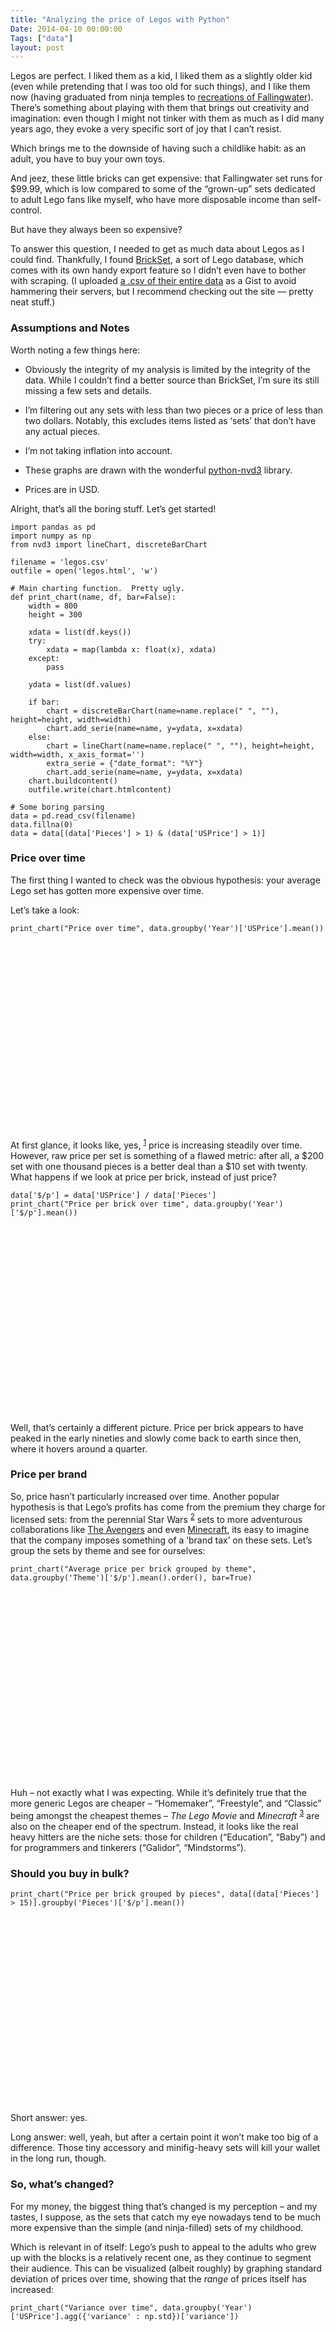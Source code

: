 ```yaml
---
title: "Analyzing the price of Legos with Python"
Date: 2014-04-10 00:00:00
Tags: ["data"]
layout: post
---
```


<p><link href="/static/bower_components/nvd3/src/nv.d3.css" media="all" rel="stylesheet" type="text/css"/>
<script src="/static/bower_components/d3/d3.min.js" type="text/javascript"></script>
<script src="/static/bower_components/nvd3/nv.d3.min.js" type="text/javascript"></script></p>


<style type="text/css">
#Averagepriceperbrickgroupedbytheme .nv-x text {
display: none;
}
</style>


<p>Legos are perfect.  I liked them as a kid, I liked them as a slightly older kid (even while pretending that I was too old for such things), and I like them now (having graduated from ninja temples to <a href="http://shop.lego.com/en-US/Fallingwater-21005">recreations of Fallingwater</a>).  There’s something about playing with them that brings out creativity and imagination: even though I might not tinker with them as much as I did many years ago, they evoke a very specific sort of joy that I can’t resist.</p>


<p>Which brings me to the downside of having such a childlike habit: as an adult, you have to buy your own toys.</p>


<p>And jeez, these little bricks can get expensive: that Fallingwater set runs for $99.99, which is low compared to some of the “grown-up” sets dedicated to adult Lego fans like myself, who have more disposable income than self-control.</p>


<p>But have they always been so expensive?</p>


<p>To answer this question, I needed to get as much data about Legos as I could find.  Thankfully, I found <a href="http://www.brickset.com">BrickSet</a>, a sort of Lego database, which comes with its own handy export feature so I didn’t even have to bother with scraping.  (I uploaded <a href="https://gist.github.com/jmduke/8130034">a .csv of their entire data</a> as a Gist to avoid hammering their servers, but I recommend checking out the site — pretty neat stuff.)</p>


<h3 id="assumptions-and-notes">Assumptions and Notes</h3>


<p>Worth noting a few things here:</p>


<ul>
<li><p>Obviously the integrity of my analysis is limited by the integrity of the data.  While I couldn’t find a better source than BrickSet, I’m sure its still missing a few sets and details.</p></li>
<li><p>I’m filtering out any sets with less than two pieces or a price of less than two dollars.  Notably, this excludes items listed as ‘sets’ that don’t have any actual pieces.</p></li>
<li><p>I’m not taking inflation into account.</p></li>
<li><p>These graphs are drawn with the wonderful <a href="https://github.com/areski/python-nvd3/">python-nvd3</a> library.</p></li>
<li><p>Prices are in USD.</p></li>
</ul>


<p>Alright, that’s all the boring stuff.  Let’s get started!</p>


<pre><code>import pandas as pd
import numpy as np
from nvd3 import lineChart, discreteBarChart

filename = 'legos.csv'
outfile = open('legos.html', 'w')

# Main charting function.  Pretty ugly.
def print_chart(name, df, bar=False):
    width = 800
    height = 300

    xdata = list(df.keys())
    try:
        xdata = map(lambda x: float(x), xdata)
    except:
        pass

    ydata = list(df.values)

    if bar:
        chart = discreteBarChart(name=name.replace(" ", ""), height=height, width=width)
        chart.add_serie(name=name, y=ydata, x=xdata)
    else:
        chart = lineChart(name=name.replace(" ", ""), height=height, width=width, x_axis_format='')
        extra_serie = {"date_format": "%Y"}
        chart.add_serie(name=name, y=ydata, x=xdata)
    chart.buildcontent()
    outfile.write(chart.htmlcontent)

# Some boring parsing
data = pd.read_csv(filename)
data.fillna(0)
data = data[(data['Pieces'] &gt; 1) &amp; (data['USPrice'] &gt; 1)]
</code></pre>


<h3 id="price-over-time">Price over time</h3>


<p>The first thing I wanted to check was the obvious hypothesis: your average Lego set has gotten more expensive over time.</p>


<p>Let’s take a look:</p>


<pre><code>print_chart("Price over time", data.groupby('Year')['USPrice'].mean())
</code></pre>


<div id="Priceovertime"><svg style="width:800px;height:300px;"></svg></div>


<script type="text/javascript">
    nv.addGraph(function() {
        var chart = nv.models.lineChart();
        chart.xAxis
        chart.yAxis
            .tickFormat(function(d) { return "$" + d.toFixed(2); });
        chart.showLegend(true);
        d3.select('#Priceovertime svg')
            .datum(data_Priceovertime)
            .transition().duration(500)
            .attr('width', 800)
.attr('height', 300)
            .call(chart);

    return chart;
});data_Priceovertime=[{"values": [{"y": 9.3136363636363644, "x": 1965.0}, {"y": 6.8018181818181809, "x": 1966.0}, {"y": 4.6950000000000003, "x": 1967.0}, {"y": 14.47099, "x": 1968.0}, {"y": 9.5959800000000008, "x": 1969.0}, {"y": 7.9899999999999993, "x": 1970.0}, {"y": 7.4952764705882355, "x": 1971.0}, {"y": 8.9659999999999993, "x": 1972.0}, {"y": 14.0, "x": 1973.0}, {"y": 9.3333333333333339, "x": 1974.0}, {"y": 31.975000000000001, "x": 1975.0}, {"y": 18.649999999999999, "x": 1976.0}, {"y": 20.550000000000001, "x": 1977.0}, {"y": 12.541666666666666, "x": 1978.0}, {"y": 14.074999999999999, "x": 1979.0}, {"y": 18.916666666666668, "x": 1980.0}, {"y": 22.074999999999999, "x": 1981.0}, {"y": 6.25, "x": 1982.0}, {"y": 14.6, "x": 1983.0}, {"y": 20.528124999999999, "x": 1984.0}, {"y": 22.633333333333333, "x": 1985.0}, {"y": 21.972368421052629, "x": 1986.0}, {"y": 10.946875, "x": 1987.0}, {"y": 22.281818181818181, "x": 1988.0}, {"y": 18.924468085106383, "x": 1989.0}, {"y": 28.7109375, "x": 1990.0}, {"y": 24.989615384615384, "x": 1991.0}, {"y": 25.042307692307695, "x": 1992.0}, {"y": 21.481463414634145, "x": 1993.0}, {"y": 28.301369863013697, "x": 1994.0}, {"y": 25.962941176470586, "x": 1995.0}, {"y": 24.925403225806452, "x": 1996.0}, {"y": 24.861931034482755, "x": 1997.0}, {"y": 24.188749999999999, "x": 1998.0}, {"y": 21.602673796791443, "x": 1999.0}, {"y": 21.264216867469877, "x": 2000.0}, {"y": 20.754669421487598, "x": 2001.0}, {"y": 24.262145593869725, "x": 2002.0}, {"y": 25.590370370370366, "x": 2003.0}, {"y": 23.354418604651162, "x": 2004.0}, {"y": 29.161635514018677, "x": 2005.0}, {"y": 32.577065217391251, "x": 2006.0}, {"y": 38.240505617977405, "x": 2007.0}, {"y": 37.658509615384475, "x": 2008.0}, {"y": 38.39978448275847, "x": 2009.0}, {"y": 30.77686792452814, "x": 2010.0}, {"y": 28.629487179487022, "x": 2011.0}, {"y": 29.824725274725107, "x": 2012.0}, {"y": 34.906543209876354, "x": 2013.0}, {"y": 32.794347826086963, "x": 2014.0}], "key": "Price over time", "yAxis": "1"}];
</script>


<p>At first glance, it looks like, yes,  <sup class="footnote-ref" id="fnref:1"><a href="#fn:1" rel="footnote">1</a></sup> price is increasing steadily over time.  However, raw price per set is something of a flawed metric: after all, a $200 set with one thousand pieces is a better deal than a $10 set with twenty.  What happens if we look at price per brick, instead of just price?</p>


<pre><code>data['$/p'] = data['USPrice'] / data['Pieces']
print_chart("Price per brick over time", data.groupby('Year')['$/p'].mean())
</code></pre>


<div id="Priceperbrickovertime"><svg style="width:800px;height:300px;"></svg></div>


<script type="text/javascript">
nv.addGraph(function() {
var chart = nv.models.lineChart();
chart.xAxis
chart.yAxis
            .tickFormat(function(d) { return "$" + d.toFixed(2); });
chart.showLegend(true);
d3.select('#Priceperbrickovertime svg')
.datum(data_Priceperbrickovertime)
.transition().duration(500)
.attr('width', 800)
.attr('height', 300)
.call(chart);

return chart;
});data_Priceperbrickovertime=[{"values": [{"y": 0.18274693834182057, "x": 1965.0}, {"y": 0.084630213420620298, "x": 1966.0}, {"y": 0.079735593148284073, "x": 1967.0}, {"y": 0.10723197998991729, "x": 1968.0}, {"y": 0.021777474472048423, "x": 1969.0}, {"y": 0.060445442077669574, "x": 1970.0}, {"y": 0.25560457628655203, "x": 1971.0}, {"y": 0.029689179930221226, "x": 1972.0}, {"y": 0.027698686513400666, "x": 1973.0}, {"y": 0.055157576751985439, "x": 1974.0}, {"y": 0.57867965367965368, "x": 1975.0}, {"y": 0.10427001408432438, "x": 1976.0}, {"y": 0.18032655246252677, "x": 1977.0}, {"y": 0.4598247861125595, "x": 1978.0}, {"y": 0.66817080529202211, "x": 1979.0}, {"y": 0.27087997964923344, "x": 1980.0}, {"y": 0.13553265706966611, "x": 1981.0}, {"y": 0.34748296286604868, "x": 1982.0}, {"y": 0.61372384937238489, "x": 1983.0}, {"y": 0.25000591935442612, "x": 1984.0}, {"y": 0.38147353570922171, "x": 1985.0}, {"y": 0.55510219144869211, "x": 1986.0}, {"y": 0.58713545151586699, "x": 1987.0}, {"y": 0.82051997031741086, "x": 1988.0}, {"y": 0.52719604963881028, "x": 1989.0}, {"y": 0.42102905815871833, "x": 1990.0}, {"y": 0.95107597851953041, "x": 1991.0}, {"y": 0.35321685076178816, "x": 1992.0}, {"y": 0.34236588823680242, "x": 1993.0}, {"y": 0.65127711466012228, "x": 1994.0}, {"y": 0.27984403206998532, "x": 1995.0}, {"y": 0.44594409429082377, "x": 1996.0}, {"y": 0.52584308477325714, "x": 1997.0}, {"y": 0.59799590686033421, "x": 1998.0}, {"y": 0.57034132928050485, "x": 1999.0}, {"y": 0.38105387217246739, "x": 2000.0}, {"y": 0.42312608176434324, "x": 2001.0}, {"y": 0.64868517264333347, "x": 2002.0}, {"y": 0.33269462491145069, "x": 2003.0}, {"y": 0.3077723723503259, "x": 2004.0}, {"y": 0.37577424439440377, "x": 2005.0}, {"y": 0.28306879441904748, "x": 2006.0}, {"y": 0.57508302659872801, "x": 2007.0}, {"y": 0.24932518605177079, "x": 2008.0}, {"y": 0.57379019714295232, "x": 2009.0}, {"y": 0.28437284695232889, "x": 2010.0}, {"y": 0.28125753210198012, "x": 2011.0}, {"y": 0.26138189051279276, "x": 2012.0}, {"y": 0.21732792987145605, "x": 2013.0}, {"y": 0.1214554911292265, "x": 2014.0}], "key": "Price per brick over time", "yAxis": "1"}];
</script>


<p>Well, that’s certainly a different picture.  Price per brick appears to have peaked in the early nineties and slowly come back to earth since then, where it hovers around a quarter.</p>


<h3 id="price-per-brand">Price per brand</h3>


<p>So, price hasn’t particularly increased over time.  Another popular hypothesis is that Lego’s profits has come from the premium they charge for licensed sets: from the perennial Star Wars <sup class="footnote-ref" id="fnref:2"><a href="#fn:2" rel="footnote">2</a></sup> sets to more adventurous collaborations like <a href="http://marvelsuperheroes.lego.com/en-us/default.aspx">The Avengers</a> and even <a href="http://shop.lego.com/en-US/Minecraft-21102">Minecraft</a>, its easy to imagine that the company imposes something of a ‘brand tax’ on these sets.  Let’s group the sets by theme and see for ourselves:</p>


<pre><code>print_chart("Average price per brick grouped by theme", data.groupby('Theme')['$/p'].mean().order(), bar=True)
</code></pre>


<div id="Averagepriceperbrickgroupedbytheme"><svg style="width:800px;height:300px;"></svg></div>


<script type="text/javascript">
nv.addGraph(function() {
var chart = nv.models.discreteBarChart();
chart.tooltipContent(function(key, y, e, graph) {
var x = String(graph.point.x);
var y = String(graph.point.y);
var y = String(graph.point.y.toFixed(2));
tooltip_str = '<center><b>'+key+'</b></center>' + x + ': $' + y;
return tooltip_str;
});
d3.select('#Averagepriceperbrickgroupedbytheme svg')
.datum(data_Averagepriceperbrickgroupedbytheme)
.transition().duration(500)
.attr('width', 800)
.attr('height', 300)
.call(chart);

return chart;
});data_Averagepriceperbrickgroupedbytheme=[{"values": [{"y": 0.035019455252918288, "x": "Homemaker"}, {"y": 0.042187291116313877, "x": "Universal Building Set"}, {"y": 0.043582668265749469, "x": "Make and Create"}, {"y": 0.05737993373466943, "x": "Classic"}, {"y": 0.061664953751284689, "x": "Hobby Set"}, {"y": 0.064353569103941341, "x": "Freestyle"}, {"y": 0.070519373089199366, "x": "Samsonite"}, {"y": 0.072126038781163443, "x": "Avatar The Last Airbender"}, {"y": 0.074845690309946283, "x": "Minecraft"}, {"y": 0.075465866360021547, "x": "Creator"}, {"y": 0.075467526532766865, "x": "Bricks and More"}, {"y": 0.076730620172115141, "x": "Advanced Models"}, {"y": 0.077704933954933955, "x": "Assorted"}, {"y": 0.078086811284956786, "x": "Factory"}, {"y": 0.082072290136904952, "x": "Vikings"}, {"y": 0.082127617484819213, "x": "Exo-Force"}, {"y": 0.084747143952839346, "x": "Aqua Raiders"}, {"y": 0.088142908020865426, "x": "Discovery"}, {"y": 0.091681098242937367, "x": "The LEGO Movie"}, {"y": 0.095861617406339875, "x": "Model Team"}, {"y": 0.097225493682000896, "x": "Batman"}, {"y": 0.098542315310414116, "x": "Cuusoo"}, {"y": 0.10337163921054408, "x": "Agents"}, {"y": 0.10442616544877044, "x": "Monster Fighters"}, {"y": 0.10461256041050071, "x": "SpongeBob SquarePants"}, {"y": 0.10970163057584326, "x": "Dino Attack"}, {"y": 0.11495727390041378, "x": "Teenage Mutant Ninja Turtles"}, {"y": 0.11509346650363012, "x": "Spider-Man"}, {"y": 0.11858974358974358, "x": "Building Set with People"}, {"y": 0.11895572287095706, "x": "Prince of Persia"}, {"y": 0.1206755728677698, "x": "Promotional"}, {"y": 0.12111862295725212, "x": "Lord of the Rings"}, {"y": 0.12125525250041004, "x": "World Racers"}, {"y": 0.12154244669917655, "x": "Harry Potter"}, {"y": 0.1217795537487909, "x": "Atlantis"}, {"y": 0.12187281927176201, "x": "Disney Princess"}, {"y": 0.12396235282749779, "x": "Cars"}, {"y": 0.12613376234378601, "x": "Lone Ranger"}, {"y": 0.12786143225168642, "x": "Adventurers"}, {"y": 0.12835145331201475, "x": "Master Builder Academy"}, {"y": 0.13094836812999813, "x": "Znap"}, {"y": 0.1312919358175049, "x": "Time Cruisers"}, {"y": 0.13192942090982224, "x": "The Hobbit"}, {"y": 0.13217870361797074, "x": "World City"}, {"y": 0.13383696777883136, "x": "Alpha Team"}, {"y": 0.13418596951754203, "x": "Power Miners"}, {"y": 0.13679522393844873, "x": "Indiana Jones"}, {"y": 0.13986444851888369, "x": "Space"}, {"y": 0.14337686450443943, "x": "Toy Story"}, {"y": 0.1443859707516052, "x": "Friends"}, {"y": 0.14666180737466603, "x": "Dino"}, {"y": 0.14678258138953948, "x": "Castle"}, {"y": 0.15122154225504605, "x": "Western"}, {"y": 0.15274819105943224, "x": "Studios"}, {"y": 0.15340184604954493, "x": "Technic"}, {"y": 0.15514918465984967, "x": "Aquazone"}, {"y": 0.15717687573325267, "x": "Pirates"}, {"y": 0.15730963886247865, "x": "Rock Raiders"}, {"y": 0.15750036979322424, "x": "Legends Of Chima"}, {"y": 0.15867578425782286, "x": "Architecture"}, {"y": 0.16094321268533188, "x": "Games"}, {"y": 0.16527189958327113, "x": "Super Heroes"}, {"y": 0.16605891700593736, "x": "Racers"}, {"y": 0.17285046728971964, "x": "Serious Play"}, {"y": 0.17488836616485573, "x": "Boats"}, {"y": 0.18497796220324711, "x": "Pharaoh's Quest"}, {"y": 0.1870661010984572, "x": "Bulk Bricks"}, {"y": 0.19338828824182522, "x": "Island Xtreme Stunts"}, {"y": 0.2032335164414153, "x": "Seasonal"}, {"y": 0.20370740976765161, "x": "Bionicle"}, {"y": 0.21207491225464367, "x": "Pirates of the Caribbean"}, {"y": 0.24271592644673926, "x": "HERO Factory"}, {"y": 0.2446333428805037, "x": "Town"}, {"y": 0.24507615952175266, "x": "Ninjago"}, {"y": 0.24653324034070168, "x": "City"}, {"y": 0.24703174447936016, "x": "LEGOLAND"}, {"y": 0.2572549305049901, "x": "Spybotics"}, {"y": 0.26395487878824703, "x": "Sports"}, {"y": 0.27550048000286059, "x": "Dinosaurs"}, {"y": 0.27722177392191744, "x": "Mickey Mouse"}, {"y": 0.30449059252316557, "x": "4 Juniors"}, {"y": 0.31094357746083667, "x": "Clikits"}, {"y": 0.33641149097604151, "x": "Belville"}, {"y": 0.35682039454884473, "x": "Miscellaneous"}, {"y": 0.35872361992537088, "x": "Jack Stone"}, {"y": 0.36982679524745399, "x": "Star Wars"}, {"y": 0.36995683122020995, "x": "Fabuland"}, {"y": 0.40467809544468786, "x": "Collectable Minifigures"}, {"y": 0.53671022203287, "x": "Service Packs"}, {"y": 0.63872222222222219, "x": "Quatro"}, {"y": 0.64021768780447441, "x": "Trains"}, {"y": 0.64898161444244451, "x": "Scala"}, {"y": 0.65346153846153843, "x": "Legends of Chima"}, {"y": 0.79883315165020463, "x": "Basic"}, {"y": 0.80560434704184702, "x": "Ben 10"}, {"y": 0.98429958656046612, "x": "Duplo"}, {"y": 1.1694731235888076, "x": "Action Wheelers"}, {"y": 1.5881836317190017, "x": "Mindstorms"}, {"y": 1.6635172800305846, "x": "Explore"}, {"y": 1.670736085965971, "x": "Galidor"}, {"y": 1.6810122272276062, "x": "Primo"}, {"y": 1.9315602473164375, "x": "Dacta"}, {"y": 2.0137456497750614, "x": "Baby"}, {"y": 2.1891904761904759, "x": "Power Functions"}, {"y": 2.3624503445170131, "x": "Education"}], "key": "Average price per brick grouped by theme", "yAxis": "1"}];
</script>


<p>Huh – not exactly what I was expecting.  While it’s definitely true that the more generic Legos are cheaper – “Homemaker”, “Freestyle”, and “Classic” being amongst the cheapest themes – <em>The Lego Movie</em> and <em>Minecraft</em> <sup class="footnote-ref" id="fnref:3"><a href="#fn:3" rel="footnote">3</a></sup> are also on the cheaper end of the spectrum.  Instead, it looks like the real heavy hitters are the niche sets: those for children (“Education”, “Baby”) and for programmers and tinkerers (“Galidor”, “Mindstorms”).</p>


<h3 id="should-you-buy-in-bulk">Should you buy in bulk?</h3>


<pre><code>print_chart("Price per brick grouped by pieces", data[(data['Pieces'] &gt; 15)].groupby('Pieces')['$/p'].mean())
</code></pre>


<div id="Priceperbrickgroupedbypieces"><svg style="width:800px;height:300px;"></svg></div>


<script type="text/javascript">
nv.addGraph(function() {
var chart = nv.models.lineChart();
chart.xAxis
chart.yAxis
            .tickFormat(function(d) { return "$" + d.toFixed(2); });
chart.showLegend(true);
d3.select('#Priceperbrickgroupedbypieces svg')
.datum(data_Priceperbrickgroupedbypieces)
.transition().duration(500)
.attr('width', 800)
.attr('height', 300)
.call(chart);

return chart;
});data_Priceperbrickgroupedbypieces=[{"values": [{"y": 0.67888671875000017, "x": 16.0}, {"y": 0.58012605042016818, "x": 17.0}, {"y": 0.53568518518518515, "x": 18.0}, {"y": 0.50462603878116352, "x": 19.0}, {"y": 0.4976847826086957, "x": 20.0}, {"y": 0.35635658914728674, "x": 21.0}, {"y": 0.41998622589531687, "x": 22.0}, {"y": 0.28635265700483092, "x": 23.0}, {"y": 0.45891025641025635, "x": 24.0}, {"y": 0.27530793650793645, "x": 25.0}, {"y": 0.40050549450549444, "x": 26.0}, {"y": 0.37536475869809222, "x": 27.0}, {"y": 0.27260317460317468, "x": 28.0}, {"y": 0.41274584929757346, "x": 29.0}, {"y": 0.3476991869918698, "x": 30.0}, {"y": 0.3322782258064515, "x": 31.0}, {"y": 0.38641335227272738, "x": 32.0}, {"y": 0.29907968574635241, "x": 33.0}, {"y": 0.34938419117647046, "x": 34.0}, {"y": 0.26064935064935063, "x": 35.0}, {"y": 0.22936781609195406, "x": 36.0}, {"y": 0.2474291364535266, "x": 37.0}, {"y": 0.3042797783933518, "x": 38.0}, {"y": 0.30425641025641031, "x": 39.0}, {"y": 0.32028703703703698, "x": 40.0}, {"y": 0.26653794037940387, "x": 41.0}, {"y": 0.2543981481481481, "x": 42.0}, {"y": 0.23504228329809729, "x": 43.0}, {"y": 0.26786483253588522, "x": 44.0}, {"y": 0.27803472222222225, "x": 45.0}, {"y": 0.22586297760210805, "x": 46.0}, {"y": 0.26856973995271866, "x": 47.0}, {"y": 0.21316406250000006, "x": 48.0}, {"y": 0.20520894071914483, "x": 49.0}, {"y": 0.18431428571428574, "x": 50.0}, {"y": 0.24274509803921568, "x": 51.0}, {"y": 0.25772527472527479, "x": 52.0}, {"y": 0.31627081021087688, "x": 53.0}, {"y": 0.24547504025764888, "x": 54.0}, {"y": 0.21978787878787878, "x": 55.0}, {"y": 0.21562030075187977, "x": 56.0}, {"y": 0.30644249512670568, "x": 57.0}, {"y": 0.28279967159277503, "x": 58.0}, {"y": 0.2898728813559322, "x": 59.0}, {"y": 0.31144444444444441, "x": 60.0}, {"y": 0.24535519125683067, "x": 61.0}, {"y": 0.1807485525227461, "x": 62.0}, {"y": 0.17330357142857147, "x": 63.0}, {"y": 0.32023065476190482, "x": 64.0}, {"y": 0.33087692307692307, "x": 65.0}, {"y": 0.12137254901960788, "x": 66.0}, {"y": 0.2441905855338691, "x": 67.0}, {"y": 0.21627941176470591, "x": 68.0}, {"y": 0.16427536231884057, "x": 69.0}, {"y": 0.17356521739130437, "x": 70.0}, {"y": 0.23509054325955733, "x": 71.0}, {"y": 0.17840277777777777, "x": 72.0}, {"y": 0.23748443337484429, "x": 73.0}, {"y": 0.50303439803439809, "x": 74.0}, {"y": 0.31062666666666661, "x": 75.0}, {"y": 0.26772807017543859, "x": 76.0}, {"y": 0.14889992360580595, "x": 77.0}, {"y": 0.19504807692307694, "x": 78.0}, {"y": 0.14939629990262901, "x": 79.0}, {"y": 0.1577720588235294, "x": 80.0}, {"y": 0.15451092117758783, "x": 81.0}, {"y": 0.18170731707317075, "x": 82.0}, {"y": 0.32579408543263971, "x": 83.0}, {"y": 0.46181818181818185, "x": 84.0}, {"y": 0.14736764705882352, "x": 85.0}, {"y": 0.21917635658914728, "x": 86.0}, {"y": 0.2390086206896552, "x": 87.0}, {"y": 0.28518181818181809, "x": 88.0}, {"y": 0.17595505617977525, "x": 89.0}, {"y": 0.20221212121212118, "x": 90.0}, {"y": 0.23777080062794351, "x": 91.0}, {"y": 0.20895833333333327, "x": 92.0}, {"y": 0.15854838709677418, "x": 93.0}, {"y": 0.20421276595744683, "x": 94.0}, {"y": 0.25255789473684204, "x": 95.0}, {"y": 0.1625810185185185, "x": 96.0}, {"y": 0.14073453608247422, "x": 97.0}, {"y": 0.10757884972170687, "x": 98.0}, {"y": 0.2096262626262626, "x": 99.0}, {"y": 0.11560625000000001, "x": 100.0}, {"y": 0.18989198919891989, "x": 101.0}, {"y": 0.17088235294117646, "x": 102.0}, {"y": 0.27787621359223302, "x": 103.0}, {"y": 0.27508741258741259, "x": 104.0}, {"y": 0.24171428571428571, "x": 105.0}, {"y": 0.11907681940700811, "x": 106.0}, {"y": 0.19062616822429906, "x": 107.0}, {"y": 0.11253472222222222, "x": 108.0}, {"y": 0.22332568807339451, "x": 109.0}, {"y": 0.23610000000000003, "x": 110.0}, {"y": 0.20204633204633202, "x": 111.0}, {"y": 0.19864955357142858, "x": 112.0}, {"y": 0.1122566371681416, "x": 113.0}, {"y": 0.15486842105263157, "x": 114.0}, {"y": 0.22980124223602486, "x": 115.0}, {"y": 0.37755172413793103, "x": 116.0}, {"y": 0.23357549857549856, "x": 117.0}, {"y": 0.10965160075329566, "x": 118.0}, {"y": 0.18693277310924372, "x": 119.0}, {"y": 0.17953333333333332, "x": 120.0}, {"y": 0.099155188246097328, "x": 121.0}, {"y": 0.093210382513661205, "x": 122.0}, {"y": 0.062303523035230346, "x": 123.0}, {"y": 0.23580645161290326, "x": 124.0}, {"y": 0.25272, "x": 125.0}, {"y": 0.20077777777777778, "x": 126.0}, {"y": 0.17513385826771652, "x": 127.0}, {"y": 0.12498697916666666, "x": 128.0}, {"y": 0.13101636520241172, "x": 129.0}, {"y": 0.1258181818181818, "x": 130.0}, {"y": 0.13144189991518235, "x": 131.0}, {"y": 0.44240909090909086, "x": 132.0}, {"y": 0.12195488721804509, "x": 133.0}, {"y": 0.24126865671641787, "x": 134.0}, {"y": 0.12730555555555556, "x": 135.0}, {"y": 0.15714705882352936, "x": 136.0}, {"y": 0.13344108446298225, "x": 137.0}, {"y": 0.41663043478260869, "x": 138.0}, {"y": 0.14224620303756993, "x": 139.0}, {"y": 0.13836607142857144, "x": 140.0}, {"y": 0.10716312056737588, "x": 141.0}, {"y": 0.12671361502347417, "x": 142.0}, {"y": 0.11958041958041958, "x": 143.0}, {"y": 0.14216540404040404, "x": 144.0}, {"y": 0.12179310344827586, "x": 145.0}, {"y": 0.225986301369863, "x": 146.0}, {"y": 0.27792031098153547, "x": 147.0}, {"y": 0.13993243243243245, "x": 148.0}, {"y": 0.2010546500479386, "x": 149.0}, {"y": 0.16929333333333332, "x": 150.0}, {"y": 0.09201324503311259, "x": 151.0}, {"y": 0.10701754385964912, "x": 152.0}, {"y": 0.18886274509803921, "x": 153.0}, {"y": 0.12662337662337661, "x": 154.0}, {"y": 0.19997419354838711, "x": 155.0}, {"y": 0.16574175824175824, "x": 156.0}, {"y": 0.10917197452229299, "x": 157.0}, {"y": 0.25946835443037974, "x": 158.0}, {"y": 0.098723270440251559, "x": 159.0}, {"y": 0.09787499999999999, "x": 160.0}, {"y": 0.13706299911268854, "x": 161.0}, {"y": 0.1028395061728395, "x": 162.0}, {"y": 0.11154907975460122, "x": 163.0}, {"y": 0.16004573170731709, "x": 164.0}, {"y": 0.10783636363636365, "x": 165.0}, {"y": 0.10539156626506023, "x": 166.0}, {"y": 0.20555888223552896, "x": 167.0}, {"y": 0.20814814814814817, "x": 168.0}, {"y": 0.13842603550295857, "x": 169.0}, {"y": 0.1356470588235294, "x": 170.0}, {"y": 0.11913742690058479, "x": 171.0}, {"y": 0.14569767441860465, "x": 172.0}, {"y": 0.19263969171483622, "x": 173.0}, {"y": 0.1204310344827586, "x": 174.0}, {"y": 0.11640714285714285, "x": 175.0}, {"y": 0.13168323863636364, "x": 176.0}, {"y": 0.11439265536723164, "x": 177.0}, {"y": 0.14207865168539324, "x": 178.0}, {"y": 0.23324022346368717, "x": 179.0}, {"y": 0.072222222222222215, "x": 180.0}, {"y": 0.10841160220994475, "x": 181.0}, {"y": 0.16298534798534797, "x": 182.0}, {"y": 0.12263509411050394, "x": 183.0}, {"y": 0.11317117117117118, "x": 185.0}, {"y": 0.10752688172043011, "x": 186.0}, {"y": 0.15194295900178253, "x": 187.0}, {"y": 0.09799392097264438, "x": 188.0}, {"y": 0.11900793650793648, "x": 189.0}, {"y": 0.1131578947368421, "x": 190.0}, {"y": 0.12627399650959859, "x": 191.0}, {"y": 0.13670572916666668, "x": 192.0}, {"y": 0.1269300518134715, "x": 193.0}, {"y": 0.10786450662739322, "x": 194.0}, {"y": 0.12305128205128206, "x": 195.0}, {"y": 0.12930141287284144, "x": 196.0}, {"y": 0.081662436548223361, "x": 197.0}, {"y": 0.12202020202020201, "x": 198.0}, {"y": 0.11052261306532662, "x": 199.0}, {"y": 0.11276111111111112, "x": 200.0}, {"y": 0.10257462686567163, "x": 201.0}, {"y": 0.12870049504950493, "x": 202.0}, {"y": 0.12876847290640395, "x": 203.0}, {"y": 0.09799019607843136, "x": 204.0}, {"y": 0.091813008130081294, "x": 205.0}, {"y": 0.10725242718446601, "x": 206.0}, {"y": 0.11736231884057968, "x": 207.0}, {"y": 0.13618589743589743, "x": 208.0}, {"y": 0.099077238550922778, "x": 209.0}, {"y": 0.15855238095238094, "x": 210.0}, {"y": 0.11561611374407581, "x": 211.0}, {"y": 0.094316037735849054, "x": 212.0}, {"y": 0.17523474178403756, "x": 213.0}, {"y": 0.12865821094793056, "x": 214.0}, {"y": 0.12626976744186047, "x": 215.0}, {"y": 0.10376028806584361, "x": 216.0}, {"y": 0.20273732718894011, "x": 217.0}, {"y": 0.10031536697247706, "x": 218.0}, {"y": 0.25188736681887364, "x": 219.0}, {"y": 0.090909090909090912, "x": 220.0}, {"y": 0.091447963800904961, "x": 221.0}, {"y": 0.12359359359359358, "x": 222.0}, {"y": 0.1001270553064275, "x": 223.0}, {"y": 0.082566964285714278, "x": 224.0}, {"y": 0.12886349206349207, "x": 225.0}, {"y": 0.12535398230088493, "x": 226.0}, {"y": 0.14094273127753304, "x": 227.0}, {"y": 0.10230994152046784, "x": 228.0}, {"y": 0.10589519650655022, "x": 229.0}, {"y": 0.14041739130434783, "x": 230.0}, {"y": 0.09769325912183055, "x": 231.0}, {"y": 0.11130747126436781, "x": 232.0}, {"y": 0.11458369098712447, "x": 233.0}, {"y": 0.12105413105413106, "x": 234.0}, {"y": 0.14890780141843971, "x": 235.0}, {"y": 0.1285508474576271, "x": 236.0}, {"y": 0.15056434599156121, "x": 237.0}, {"y": 0.13655462184873951, "x": 238.0}, {"y": 0.093308333333333326, "x": 240.0}, {"y": 0.10349377593360995, "x": 241.0}, {"y": 0.1137152516904583, "x": 242.0}, {"y": 0.12178600823045267, "x": 243.0}, {"y": 0.10857377049180328, "x": 244.0}, {"y": 0.11222448979591837, "x": 245.0}, {"y": 0.10666666666666666, "x": 246.0}, {"y": 0.080931174089068816, "x": 247.0}, {"y": 0.1032190188172043, "x": 248.0}, {"y": 0.084310575635876836, "x": 249.0}, {"y": 0.12961500000000001, "x": 250.0}, {"y": 0.09933266932270915, "x": 251.0}, {"y": 0.08925595238095238, "x": 252.0}, {"y": 0.11144664031620555, "x": 253.0}, {"y": 0.11809055118110237, "x": 254.0}, {"y": 0.1421470588235294, "x": 255.0}, {"y": 0.14515625000000001, "x": 256.0}, {"y": 0.12682879377431905, "x": 257.0}, {"y": 0.15813178294573643, "x": 258.0}, {"y": 0.13510424710424712, "x": 259.0}, {"y": 0.15319871794871795, "x": 260.0}, {"y": 0.11494252873563218, "x": 261.0}, {"y": 0.15205323193916351, "x": 263.0}, {"y": 0.10227272727272727, "x": 264.0}, {"y": 0.15847547169811321, "x": 265.0}, {"y": 0.13156015037593985, "x": 266.0}, {"y": 0.1096629213483146, "x": 267.0}, {"y": 0.08080845771144278, "x": 268.0}, {"y": 0.14187112763320942, "x": 269.0}, {"y": 0.10892592592592591, "x": 270.0}, {"y": 0.11988929889298894, "x": 271.0}, {"y": 0.10598039215686274, "x": 272.0}, {"y": 0.14010989010989011, "x": 273.0}, {"y": 0.1094647201946472, "x": 274.0}, {"y": 0.10727272727272727, "x": 275.0}, {"y": 0.090543478260869559, "x": 276.0}, {"y": 0.15642599277978339, "x": 277.0}, {"y": 0.14386690647482014, "x": 278.0}, {"y": 0.12093189964157705, "x": 279.0}, {"y": 0.11605357142857142, "x": 280.0}, {"y": 0.13434163701067617, "x": 281.0}, {"y": 0.11641843971631205, "x": 282.0}, {"y": 0.092738515901060067, "x": 283.0}, {"y": 0.2464788732394366, "x": 284.0}, {"y": 0.024385964912280702, "x": 285.0}, {"y": 0.10104895104895106, "x": 286.0}, {"y": 0.1097560975609756, "x": 287.0}, {"y": 0.091137152777777786, "x": 288.0}, {"y": 0.09515570934256054, "x": 289.0}, {"y": 0.068862068965517248, "x": 290.0}, {"y": 0.10566151202749141, "x": 291.0}, {"y": 0.12083170254403131, "x": 292.0}, {"y": 0.11261092150170648, "x": 293.0}, {"y": 0.17005102040816328, "x": 294.0}, {"y": 0.13556779661016949, "x": 295.0}, {"y": 0.12623737373737373, "x": 297.0}, {"y": 0.15098154362416108, "x": 298.0}, {"y": 0.1003210702341137, "x": 299.0}, {"y": 0.08231999999999999, "x": 300.0}, {"y": 0.091056478405315625, "x": 301.0}, {"y": 0.099337748344370855, "x": 302.0}, {"y": 0.099009900990099015, "x": 303.0}, {"y": 0.091101973684210524, "x": 304.0}, {"y": 0.094663934426229515, "x": 305.0}, {"y": 0.16336601307189544, "x": 306.0}, {"y": 0.11321428571428571, "x": 308.0}, {"y": 0.11324703344120819, "x": 309.0}, {"y": 0.096741935483870958, "x": 310.0}, {"y": 0.11734726688102894, "x": 311.0}, {"y": 0.089730769230769239, "x": 312.0}, {"y": 0.12378594249201277, "x": 313.0}, {"y": 0.10746019108280255, "x": 314.0}, {"y": 0.099984126984126981, "x": 315.0}, {"y": 0.14010515247108307, "x": 317.0}, {"y": 0.19653039832285116, "x": 318.0}, {"y": 0.085921874999999995, "x": 320.0}, {"y": 0.13924610591900313, "x": 321.0}, {"y": 0.10351966873706003, "x": 322.0}, {"y": 0.092089783281733742, "x": 323.0}, {"y": 0.01919753086419753, "x": 324.0}, {"y": 0.069723076923076929, "x": 325.0}, {"y": 0.09967791411042945, "x": 326.0}, {"y": 0.14168195718654433, "x": 327.0}, {"y": 0.076204268292682925, "x": 328.0}, {"y": 0.12155015197568389, "x": 329.0}, {"y": 0.13634848484848486, "x": 330.0}, {"y": 0.10571752265861027, "x": 331.0}, {"y": 0.10539156626506024, "x": 332.0}, {"y": 0.090060060060060051, "x": 333.0}, {"y": 0.14568862275449102, "x": 334.0}, {"y": 0.061671641791044784, "x": 335.0}, {"y": 0.26785714285714285, "x": 336.0}, {"y": 0.1038278931750742, "x": 337.0}, {"y": 0.093920118343195275, "x": 338.0}, {"y": 0.11797197640117994, "x": 339.0}, {"y": 0.11761764705882354, "x": 340.0}, {"y": 0.12463343108504399, "x": 341.0}, {"y": 0.11475146198830409, "x": 342.0}, {"y": 0.14575801749271136, "x": 343.0}, {"y": 0.087180232558139531, "x": 344.0}, {"y": 0.12076328502415458, "x": 345.0}, {"y": 0.086676300578034673, "x": 346.0}, {"y": 0.10085494716618637, "x": 347.0}, {"y": 0.11349137931034484, "x": 348.0}, {"y": 0.074498567335243543, "x": 349.0}, {"y": 0.12379999999999998, "x": 350.0}, {"y": 0.13531339031339032, "x": 351.0}, {"y": 0.1045284090909091, "x": 352.0}, {"y": 0.16051935788479699, "x": 353.0}, {"y": 0.12239171374764596, "x": 354.0}, {"y": 0.084478873239436619, "x": 355.0}, {"y": 0.098286516853932582, "x": 356.0}, {"y": 0.10504201680672269, "x": 357.0}, {"y": 0.10911904761904763, "x": 360.0}, {"y": 0.11467036011080331, "x": 361.0}, {"y": 0.11046961325966852, "x": 362.0}, {"y": 0.10559228650137742, "x": 363.0}, {"y": 0.11289560439560438, "x": 364.0}, {"y": 0.10957534246575343, "x": 365.0}, {"y": 0.13182377049180327, "x": 366.0}, {"y": 0.13077929155313353, "x": 367.0}, {"y": 0.10866847826086957, "x": 368.0}, {"y": 0.12600271002710026, "x": 369.0}, {"y": 0.13510810810810811, "x": 370.0}, {"y": 0.080835579514824799, "x": 371.0}, {"y": 0.10750000000000001, "x": 372.0}, {"y": 0.11257908847184987, "x": 373.0}, {"y": 0.09691176470588235, "x": 374.0}, {"y": 0.06525333333333333, "x": 375.0}, {"y": 0.12963430851063829, "x": 376.0}, {"y": 0.12332449160035368, "x": 377.0}, {"y": 0.13988095238095238, "x": 378.0}, {"y": 0.11213720316622691, "x": 379.0}, {"y": 0.14471710526315787, "x": 380.0}, {"y": 0.13516404199475066, "x": 381.0}, {"y": 0.13086387434554975, "x": 382.0}, {"y": 0.11721671018276762, "x": 383.0}, {"y": 0.11457031249999999, "x": 384.0}, {"y": 0.14283116883116884, "x": 385.0}, {"y": 0.1036139896373057, "x": 386.0}, {"y": 0.07485788113695091, "x": 387.0}, {"y": 0.1546262886597938, "x": 388.0}, {"y": 0.12704737421961071, "x": 389.0}, {"y": 0.14613846153846155, "x": 390.0}, {"y": 0.10228473998294969, "x": 391.0}, {"y": 0.16580357142857144, "x": 392.0}, {"y": 0.12402671755725192, "x": 393.0}, {"y": 0.088807106598984775, "x": 394.0}, {"y": 0.098721518987341772, "x": 395.0}, {"y": 0.19780303030303029, "x": 396.0}, {"y": 0.11250209907640639, "x": 397.0}, {"y": 0.12560301507537688, "x": 398.0}, {"y": 0.12531328320802004, "x": 399.0}, {"y": 0.050963636363636364, "x": 400.0}, {"y": 0.1002707516921981, "x": 401.0}, {"y": 0.083064626865671648, "x": 402.0}, {"y": 0.13066997518610424, "x": 403.0}, {"y": 0.26485148514851486, "x": 404.0}, {"y": 0.09874074074074074, "x": 405.0}, {"y": 0.180623973727422, "x": 406.0}, {"y": 0.10891891891891892, "x": 407.0}, {"y": 0.11855392156862746, "x": 408.0}, {"y": 0.12224938875305623, "x": 409.0}, {"y": 0.097560975609756101, "x": 410.0}, {"y": 0.077047850770478502, "x": 411.0}, {"y": 0.10111650485436895, "x": 412.0}, {"y": 0.14768765133171913, "x": 413.0}, {"y": 0.12559178743961352, "x": 414.0}, {"y": 0.09315662650602409, "x": 415.0}, {"y": 0.13219551282051281, "x": 416.0}, {"y": 0.10190647482014389, "x": 417.0}, {"y": 0.082494019138755981, "x": 418.0}, {"y": 0.14797136038186159, "x": 419.0}, {"y": 0.095214285714285724, "x": 420.0}, {"y": 0.086698337292161518, "x": 421.0}, {"y": 0.11057266982622432, "x": 422.0}, {"y": 0.11030732860520094, "x": 423.0}, {"y": 0.10022405660377359, "x": 424.0}, {"y": 0.10193725490196077, "x": 425.0}, {"y": 0.086232394366197188, "x": 426.0}, {"y": 0.14135514018691586, "x": 428.0}, {"y": 0.30303030303030304, "x": 429.0}, {"y": 0.1123875968992248, "x": 430.0}, {"y": 0.26681361175560708, "x": 431.0}, {"y": 0.11518433179723503, "x": 434.0}, {"y": 0.099413793103448278, "x": 435.0}, {"y": 0.16055045871559634, "x": 436.0}, {"y": 0.1487299771167048, "x": 437.0}, {"y": 0.13696347031963471, "x": 438.0}, {"y": 0.09088636363636364, "x": 440.0}, {"y": 0.1360544217687075, "x": 441.0}, {"y": 0.20361236802413274, "x": 442.0}, {"y": 0.11286681715575621, "x": 443.0}, {"y": 0.12761261261261261, "x": 444.0}, {"y": 0.078636704119850187, "x": 445.0}, {"y": 0.10089686098654709, "x": 446.0}, {"y": 0.089463087248322151, "x": 447.0}, {"y": 0.14475501113585745, "x": 449.0}, {"y": 0.10104444444444444, "x": 450.0}, {"y": 0.075936751662971175, "x": 451.0}, {"y": 0.099535398230088501, "x": 452.0}, {"y": 0.088300220750551883, "x": 453.0}, {"y": 0.099096916299559468, "x": 454.0}, {"y": 0.23025219298245614, "x": 456.0}, {"y": 0.19693654266958424, "x": 457.0}, {"y": 0.12517467248908298, "x": 458.0}, {"y": 0.21568627450980393, "x": 459.0}, {"y": 0.14999999999999999, "x": 460.0}, {"y": 0.1082034632034632, "x": 462.0}, {"y": 0.20948884089272857, "x": 463.0}, {"y": 0.10775862068965517, "x": 464.0}, {"y": 0.12848387096774194, "x": 465.0}, {"y": 0.091180257510729612, "x": 466.0}, {"y": 0.085642398286937899, "x": 467.0}, {"y": 0.10683760683760683, "x": 468.0}, {"y": 0.090597014925373143, "x": 469.0}, {"y": 0.10744148936170211, "x": 470.0}, {"y": 0.1160544939844303, "x": 471.0}, {"y": 0.09511627906976744, "x": 473.0}, {"y": 0.14765822784810126, "x": 474.0}, {"y": 0.16105042016806723, "x": 476.0}, {"y": 0.08385744234800839, "x": 477.0}, {"y": 0.099110878661087864, "x": 478.0}, {"y": 0.11480167014613778, "x": 479.0}, {"y": 0.093729166666666655, "x": 480.0}, {"y": 0.088347193347193348, "x": 481.0}, {"y": 0.12446749654218535, "x": 482.0}, {"y": 0.10350931677018634, "x": 483.0}, {"y": 0.14432989690721648, "x": 485.0}, {"y": 0.102880658436214, "x": 486.0}, {"y": 0.061591375770020537, "x": 487.0}, {"y": 0.10243852459016393, "x": 488.0}, {"y": 0.16293279022403259, "x": 491.0}, {"y": 0.06097560975609756, "x": 492.0}, {"y": 0.12169033130493578, "x": 493.0}, {"y": 0.15181174089068827, "x": 494.0}, {"y": 0.13838383838383839, "x": 495.0}, {"y": 0.15120967741935484, "x": 496.0}, {"y": 0.10038152610441768, "x": 498.0}, {"y": 0.10018036072144289, "x": 499.0}, {"y": 0.02333, "x": 500.0}, {"y": 0.17962075848303391, "x": 501.0}, {"y": 0.099581673306772908, "x": 502.0}, {"y": 0.099393638170974158, "x": 503.0}, {"y": 0.12300595238095238, "x": 504.0}, {"y": 0.089089108910891085, "x": 505.0}, {"y": 0.10117786561264822, "x": 506.0}, {"y": 0.11832347140039448, "x": 507.0}, {"y": 0.12695866141732284, "x": 508.0}, {"y": 0.058939096267190572, "x": 509.0}, {"y": 0.098029411764705893, "x": 510.0}, {"y": 0.07825831702544031, "x": 511.0}, {"y": 0.077811284046692603, "x": 514.0}, {"y": 0.11648543689320388, "x": 515.0}, {"y": 0.087189922480620158, "x": 516.0}, {"y": 0.1160348162475822, "x": 517.0}, {"y": 0.10615830115830116, "x": 518.0}, {"y": 0.072096153846153838, "x": 520.0}, {"y": 0.092573435504469989, "x": 522.0}, {"y": 0.095602294455066919, "x": 523.0}, {"y": 0.10971374045801527, "x": 524.0}, {"y": 0.08855873015873017, "x": 525.0}, {"y": 0.095038022813688214, "x": 526.0}, {"y": 0.094857685009487672, "x": 527.0}, {"y": 0.17013232514177692, "x": 529.0}, {"y": 0.099528301886792458, "x": 530.0}, {"y": 0.094143126177024486, "x": 531.0}, {"y": 0.1118421052631579, "x": 532.0}, {"y": 0.085365853658536578, "x": 533.0}, {"y": 0.1497940074906367, "x": 534.0}, {"y": 0.018638059701492536, "x": 536.0}, {"y": 0.1014804469273743, "x": 537.0}, {"y": 0.097384044526901664, "x": 539.0}, {"y": 0.12892791127541589, "x": 541.0}, {"y": 0.073782287822878226, "x": 542.0}, {"y": 0.11029411764705882, "x": 544.0}, {"y": 0.11697247706422019, "x": 545.0}, {"y": 0.10987179487179488, "x": 546.0}, {"y": 0.073126142595978064, "x": 547.0}, {"y": 0.12316605839416059, "x": 548.0}, {"y": 0.071813636363636357, "x": 550.0}, {"y": 0.16332123411978219, "x": 551.0}, {"y": 0.096005434782608701, "x": 552.0}, {"y": 0.077757685352622063, "x": 553.0}, {"y": 0.078212996389891695, "x": 554.0}, {"y": 0.18018018018018017, "x": 555.0}, {"y": 0.089605734767025089, "x": 558.0}, {"y": 0.071538461538461537, "x": 559.0}, {"y": 0.091504464285714293, "x": 560.0}, {"y": 0.10656305506216696, "x": 563.0}, {"y": 0.10283687943262412, "x": 564.0}, {"y": 0.070778761061946888, "x": 565.0}, {"y": 0.088183421516754845, "x": 567.0}, {"y": 0.1056161971830986, "x": 568.0}, {"y": 0.13449122807017544, "x": 570.0}, {"y": 0.087548161120840629, "x": 571.0}, {"y": 0.18498545666084931, "x": 573.0}, {"y": 0.087108013937282236, "x": 574.0}, {"y": 0.10433043478260869, "x": 575.0}, {"y": 0.065792824074074066, "x": 576.0}, {"y": 0.43325823223570192, "x": 577.0}, {"y": 0.12975778546712802, "x": 578.0}, {"y": 0.06906735751295337, "x": 579.0}, {"y": 0.077444061962134242, "x": 581.0}, {"y": 0.11168384879725085, "x": 582.0}, {"y": 0.13696917808219178, "x": 584.0}, {"y": 0.11943686006825938, "x": 586.0}, {"y": 0.1567206132879046, "x": 587.0}, {"y": 0.097780612244897952, "x": 588.0}, {"y": 0.09037853107344633, "x": 590.0}, {"y": 0.11082910321489001, "x": 591.0}, {"y": 0.099227195945945951, "x": 592.0}, {"y": 0.084300168634064088, "x": 593.0}, {"y": 0.10082352941176471, "x": 595.0}, {"y": 0.083735343383584598, "x": 597.0}, {"y": 0.058511705685618733, "x": 598.0}, {"y": 0.12186978297161936, "x": 599.0}, {"y": 0.065825000000000009, "x": 600.0}, {"y": 0.24403216860787577, "x": 601.0}, {"y": 0.11570247933884298, "x": 605.0}, {"y": 0.06456270627062706, "x": 606.0}, {"y": 0.057652388797364083, "x": 607.0}, {"y": 0.1233497807017544, "x": 608.0}, {"y": 0.12587301587301589, "x": 609.0}, {"y": 0.052459016393442623, "x": 610.0}, {"y": 0.081816693944353522, "x": 611.0}, {"y": 0.1143627450980392, "x": 612.0}, {"y": 0.071504065040650405, "x": 615.0}, {"y": 0.12965964343598055, "x": 617.0}, {"y": 0.097071197411003243, "x": 618.0}, {"y": 0.25847334410339257, "x": 619.0}, {"y": 0.0904516129032258, "x": 620.0}, {"y": 0.074669887278582925, "x": 621.0}, {"y": 0.11655144694533762, "x": 622.0}, {"y": 0.064205457463884424, "x": 623.0}, {"y": 0.079984, "x": 625.0}, {"y": 0.079856230031948888, "x": 626.0}, {"y": 0.11144904458598726, "x": 628.0}, {"y": 0.047619047619047616, "x": 630.0}, {"y": 0.13707606973058636, "x": 631.0}, {"y": 0.12656645569620253, "x": 632.0}, {"y": 0.11847551342812007, "x": 633.0}, {"y": 0.12596850393700787, "x": 635.0}, {"y": 0.094331761006289316, "x": 636.0}, {"y": 0.13343014128728414, "x": 637.0}, {"y": 0.13322100313479623, "x": 638.0}, {"y": 0.10954616588419405, "x": 639.0}, {"y": 0.031201248049921998, "x": 641.0}, {"y": 0.069968895800933129, "x": 643.0}, {"y": 0.10868012422360247, "x": 644.0}, {"y": 0.1136795865633075, "x": 645.0}, {"y": 0.10318369453044375, "x": 646.0}, {"y": 0.092727975270479129, "x": 647.0}, {"y": 0.096442901234567904, "x": 648.0}, {"y": 0.046138461538461538, "x": 650.0}, {"y": 0.046067588325652838, "x": 651.0}, {"y": 0.10223926380368098, "x": 652.0}, {"y": 0.091448170731707315, "x": 656.0}, {"y": 0.11415525114155251, "x": 657.0}, {"y": 0.12917173252279635, "x": 658.0}, {"y": 0.13655538694992411, "x": 659.0}, {"y": 0.10604545454545454, "x": 660.0}, {"y": 0.12083836858006042, "x": 662.0}, {"y": 0.12819758672699849, "x": 663.0}, {"y": 0.095376506024096377, "x": 664.0}, {"y": 0.10299999999999999, "x": 665.0}, {"y": 0.059970014992503748, "x": 667.0}, {"y": 0.088323353293413176, "x": 668.0}, {"y": 0.19430493273542601, "x": 669.0}, {"y": 0.064651741293532336, "x": 670.0}, {"y": 0.087797619047619041, "x": 672.0}, {"y": 0.14858841010401189, "x": 673.0}, {"y": 0.073066271018793275, "x": 674.0}, {"y": 0.092577777777777773, "x": 675.0}, {"y": 0.14791420118343193, "x": 676.0}, {"y": 0.081001472754050077, "x": 679.0}, {"y": 0.11763235294117647, "x": 680.0}, {"y": 0.073421439060205582, "x": 681.0}, {"y": 0.11730205278592376, "x": 682.0}, {"y": 0.056368960468521231, "x": 683.0}, {"y": 0.10202623906705538, "x": 686.0}, {"y": 0.086360989810771463, "x": 687.0}, {"y": 0.072554426705370101, "x": 689.0}, {"y": 0.08694202898550725, "x": 690.0}, {"y": 0.13023154848046309, "x": 691.0}, {"y": 0.12264790764790764, "x": 693.0}, {"y": 0.12968299711815562, "x": 694.0}, {"y": 0.10789928057553956, "x": 695.0}, {"y": 0.14326647564469913, "x": 698.0}, {"y": 0.14304721030042919, "x": 699.0}, {"y": 0.052848571428571425, "x": 700.0}, {"y": 0.07131241084165478, "x": 701.0}, {"y": 0.065527065527065526, "x": 702.0}, {"y": 0.14176861071597913, "x": 703.0}, {"y": 0.08285511363636365, "x": 704.0}, {"y": 0.035460992907801414, "x": 705.0}, {"y": 0.13455382436260621, "x": 706.0}, {"y": 0.16949152542372881, "x": 708.0}, {"y": 0.11988716502115655, "x": 709.0}, {"y": 0.11251054852320674, "x": 711.0}, {"y": 0.098025210084033601, "x": 714.0}, {"y": 0.10300279329608938, "x": 716.0}, {"y": 0.22314504881450486, "x": 717.0}, {"y": 0.097479108635097483, "x": 718.0}, {"y": 0.097208333333333327, "x": 720.0}, {"y": 0.097073509015256576, "x": 721.0}, {"y": 0.069252077562326875, "x": 722.0}, {"y": 0.069060773480662987, "x": 724.0}, {"y": 0.12396005509641873, "x": 726.0}, {"y": 0.16460219478737997, "x": 729.0}, {"y": 0.068385772913816686, "x": 731.0}, {"y": 0.12295081967213115, "x": 732.0}, {"y": 0.19098908594815825, "x": 733.0}, {"y": 0.11444141689373297, "x": 734.0}, {"y": 0.095224489795918354, "x": 735.0}, {"y": 0.017571234735413839, "x": 737.0}, {"y": 0.094844173441734417, "x": 738.0}, {"y": 0.09336941813261164, "x": 739.0}, {"y": 0.10345029239766081, "x": 741.0}, {"y": 0.094199192462987885, "x": 743.0}, {"y": 0.10736912751677852, "x": 745.0}, {"y": 0.13367647058823529, "x": 748.0}, {"y": 0.1329654255319149, "x": 752.0}, {"y": 0.11242063492063491, "x": 756.0}, {"y": 0.092457067371202101, "x": 757.0}, {"y": 0.092213438735177858, "x": 759.0}, {"y": 0.1184078947368421, "x": 760.0}, {"y": 0.11563731931668857, "x": 761.0}, {"y": 0.13779527559055119, "x": 762.0}, {"y": 0.08322411533420708, "x": 763.0}, {"y": 0.1243455497382199, "x": 764.0}, {"y": 0.12255541069100392, "x": 767.0}, {"y": 0.07792207792207792, "x": 770.0}, {"y": 0.077808041504539557, "x": 771.0}, {"y": 0.11641655886157826, "x": 773.0}, {"y": 0.15762273901808785, "x": 774.0}, {"y": 0.063782216494845362, "x": 776.0}, {"y": 0.09601792573623559, "x": 781.0}, {"y": 0.19053708439897699, "x": 782.0}, {"y": 0.12770114942528735, "x": 783.0}, {"y": 0.11819727891156463, "x": 784.0}, {"y": 0.10152284263959391, "x": 788.0}, {"y": 0.139404309252218, "x": 789.0}, {"y": 0.11993686868686868, "x": 792.0}, {"y": 0.12609079445145019, "x": 793.0}, {"y": 0.11333753148614609, "x": 794.0}, {"y": 0.10061635220125785, "x": 795.0}, {"y": 0.062801507537688442, "x": 796.0}, {"y": 0.08781681304893349, "x": 797.0}, {"y": 0.11276942355889724, "x": 798.0}, {"y": 0.040618750000000002, "x": 800.0}, {"y": 0.093626716604244695, "x": 801.0}, {"y": 0.12436567164179103, "x": 804.0}, {"y": 0.080732919254658392, "x": 805.0}, {"y": 0.037220843672456573, "x": 806.0}, {"y": 0.11109876543209876, "x": 810.0}, {"y": 0.12329223181257706, "x": 811.0}, {"y": 0.10454489544895448, "x": 813.0}, {"y": 0.10428220858895706, "x": 815.0}, {"y": 0.097429963459196092, "x": 821.0}, {"y": 0.078765206812652061, "x": 822.0}, {"y": 0.12119999999999999, "x": 825.0}, {"y": 0.060386473429951688, "x": 828.0}, {"y": 0.21660048134777377, "x": 831.0}, {"y": 0.24009603841536614, "x": 833.0}, {"y": 0.023923444976076555, "x": 836.0}, {"y": 0.21452920143027415, "x": 839.0}, {"y": 0.08332142857142856, "x": 840.0}, {"y": 0.11889417360285374, "x": 841.0}, {"y": 0.094608076009501177, "x": 842.0}, {"y": 0.11847156398104265, "x": 844.0}, {"y": 0.011808510638297872, "x": 846.0}, {"y": 0.10023584905660378, "x": 848.0}, {"y": 0.10599528857479387, "x": 849.0}, {"y": 0.12881764705882354, "x": 850.0}, {"y": 0.17522196261682244, "x": 856.0}, {"y": 0.011656942823803968, "x": 857.0}, {"y": 0.093240093240093247, "x": 858.0}, {"y": 0.081478463329452841, "x": 859.0}, {"y": 0.093011627906976743, "x": 860.0}, {"y": 0.09860788863109049, "x": 862.0}, {"y": 0.11572916666666666, "x": 864.0}, {"y": 0.11506329113924051, "x": 869.0}, {"y": 0.10344827586206896, "x": 870.0}, {"y": 0.068807339449541288, "x": 872.0}, {"y": 0.10284571428571428, "x": 875.0}, {"y": 0.11336734693877551, "x": 882.0}, {"y": 0.11323895809739523, "x": 883.0}, {"y": 0.11234831460674156, "x": 890.0}, {"y": 0.078376259798432241, "x": 893.0}, {"y": 0.12192393736017897, "x": 894.0}, {"y": 0.11172067039106144, "x": 895.0}, {"y": 0.10044642857142858, "x": 896.0}, {"y": 0.11134743875278395, "x": 898.0}, {"y": 0.099337748344370855, "x": 906.0}, {"y": 0.12101210121012101, "x": 909.0}, {"y": 0.13870614035087719, "x": 912.0}, {"y": 0.14222647702407001, "x": 914.0}, {"y": 0.13113661202185792, "x": 915.0}, {"y": 0.016303162486368591, "x": 917.0}, {"y": 0.097921653971708378, "x": 919.0}, {"y": 0.015206521739130435, "x": 920.0}, {"y": 0.097076591154261052, "x": 927.0}, {"y": 0.096982758620689655, "x": 928.0}, {"y": 0.086103336921420873, "x": 929.0}, {"y": 0.064446831364124602, "x": 931.0}, {"y": 0.11788853161843516, "x": 933.0}, {"y": 0.095429480381760329, "x": 943.0}, {"y": 0.095338983050847453, "x": 944.0}, {"y": 0.073907074973600842, "x": 947.0}, {"y": 0.10536354056902002, "x": 949.0}, {"y": 0.021052631578947368, "x": 950.0}, {"y": 0.09967471143756558, "x": 953.0}, {"y": 0.10953354297693919, "x": 954.0}, {"y": 0.10459205020920502, "x": 956.0}, {"y": 0.09364203954214359, "x": 961.0}, {"y": 0.093253886010362691, "x": 965.0}, {"y": 0.082214799588900309, "x": 973.0}, {"y": 0.061465163934426234, "x": 976.0}, {"y": 0.10214504596527069, "x": 979.0}, {"y": 0.10172939979654121, "x": 983.0}, {"y": 0.10152284263959391, "x": 985.0}, {"y": 0.075910931174089064, "x": 988.0}, {"y": 0.1212020202020202, "x": 990.0}, {"y": 0.10039156626506024, "x": 996.0}, {"y": 0.090260782347041116, "x": 997.0}, {"y": 0.02, "x": 1000.0}, {"y": 0.099294935451837138, "x": 1007.0}, {"y": 0.089187314172447962, "x": 1009.0}, {"y": 0.034653465346534656, "x": 1010.0}, {"y": 0.09880434782608695, "x": 1012.0}, {"y": 0.11821674876847291, "x": 1015.0}, {"y": 0.068694798822374878, "x": 1019.0}, {"y": 0.068550440744368266, "x": 1021.0}, {"y": 0.068282926829268287, "x": 1025.0}, {"y": 0.087633885102239531, "x": 1027.0}, {"y": 0.11604448742746615, "x": 1034.0}, {"y": 0.072384169884169874, "x": 1036.0}, {"y": 0.066985645933014357, "x": 1045.0}, {"y": 0.012406876790830947, "x": 1047.0}, {"y": 0.11362689393939393, "x": 1056.0}, {"y": 0.080103675777568328, "x": 1061.0}, {"y": 0.07055032925682031, "x": 1063.0}, {"y": 0.084264981273408243, "x": 1068.0}, {"y": 0.084024276377217544, "x": 1071.0}, {"y": 0.093023255813953487, "x": 1075.0}, {"y": 0.20296570898980537, "x": 1079.0}, {"y": 0.092592592592592587, "x": 1080.0}, {"y": 0.012016651248843664, "x": 1081.0}, {"y": 0.087548387096774177, "x": 1085.0}, {"y": 0.10988095238095237, "x": 1092.0}, {"y": 0.10968007312614259, "x": 1094.0}, {"y": 0.10938012762078395, "x": 1097.0}, {"y": 0.090899999999999995, "x": 1100.0}, {"y": 0.10889292196007259, "x": 1102.0}, {"y": 0.04954954954954955, "x": 1110.0}, {"y": 0.089919064748201438, "x": 1112.0}, {"y": 0.08967713004484304, "x": 1115.0}, {"y": 0.17808548530721283, "x": 1123.0}, {"y": 0.11432717678100264, "x": 1137.0}, {"y": 0.10954425942156004, "x": 1141.0}, {"y": 0.10108979947689625, "x": 1147.0}, {"y": 0.077980935875216636, "x": 1154.0}, {"y": 0.10255555555555555, "x": 1170.0}, {"y": 0.093856655290102384, "x": 1172.0}, {"y": 0.059616695059625212, "x": 1174.0}, {"y": 0.1021191489361702, "x": 1175.0}, {"y": 0.088555084745762708, "x": 1180.0}, {"y": 0.076133671742808801, "x": 1182.0}, {"y": 0.10941919191919193, "x": 1188.0}, {"y": 0.066825396825396816, "x": 1197.0}, {"y": 0.016666666666666666, "x": 1200.0}, {"y": 0.01665278934221482, "x": 1201.0}, {"y": 0.083048172757475072, "x": 1204.0}, {"y": 0.12395867768595042, "x": 1210.0}, {"y": 0.08249999999999999, "x": 1212.0}, {"y": 0.081292682926829257, "x": 1230.0}, {"y": 0.097000808407437342, "x": 1237.0}, {"y": 0.013690491539081385, "x": 1241.0}, {"y": 0.11235152487961478, "x": 1246.0}, {"y": 0.072107371794871797, "x": 1248.0}, {"y": 0.015966373801916931, "x": 1252.0}, {"y": 0.11163476874003191, "x": 1254.0}, {"y": 0.09538155802861685, "x": 1258.0}, {"y": 0.079294210943695473, "x": 1261.0}, {"y": 0.10187304075235111, "x": 1276.0}, {"y": 0.054722439405785764, "x": 1279.0}, {"y": 0.12812499999999999, "x": 1280.0}, {"y": 0.093669008587041372, "x": 1281.0}, {"y": 0.077571761055081456, "x": 1289.0}, {"y": 0.10076744186046513, "x": 1290.0}, {"y": 0.069544049459041732, "x": 1294.0}, {"y": 0.11538461538461539, "x": 1300.0}, {"y": 0.10702599388379205, "x": 1308.0}, {"y": 0.1167972871137905, "x": 1327.0}, {"y": 0.075180451127819542, "x": 1330.0}, {"y": 0.090082582582582574, "x": 1332.0}, {"y": 0.096798212956068497, "x": 1343.0}, {"y": 0.052083333333333336, "x": 1344.0}, {"y": 0.096217616580310888, "x": 1351.0}, {"y": 0.058989675516224187, "x": 1356.0}, {"y": 0.073529411764705885, "x": 1360.0}, {"y": 0.073145574250182879, "x": 1367.0}, {"y": 0.10525950292397661, "x": 1368.0}, {"y": 0.10837427745664741, "x": 1384.0}, {"y": 0.10652698863636365, "x": 1408.0}, {"y": 0.11879804332634521, "x": 1431.0}, {"y": 0.090466249130132223, "x": 1437.0}, {"y": 0.069060773480662987, "x": 1448.0}, {"y": 0.089347079037800689, "x": 1455.0}, {"y": 0.081466395112016296, "x": 1473.0}, {"y": 0.087601078167115903, "x": 1484.0}, {"y": 0.13449226630800271, "x": 1487.0}, {"y": 0.067107382550335562, "x": 1490.0}, {"y": 0.013333333333333334, "x": 1500.0}, {"y": 0.098807641633728599, "x": 1518.0}, {"y": 0.064705882352941183, "x": 1530.0}, {"y": 0.013063357282821686, "x": 1531.0}, {"y": 0.12828094932649134, "x": 1559.0}, {"y": 0.13112603966730646, "x": 1563.0}, {"y": 0.076184126984126979, "x": 1575.0}, {"y": 0.12617665615141957, "x": 1585.0}, {"y": 0.062454715802623358, "x": 1601.0}, {"y": 0.098820259419394693, "x": 1619.0}, {"y": 0.098449230769230761, "x": 1625.0}, {"y": 0.073794587945879453, "x": 1626.0}, {"y": 0.10816706730769231, "x": 1664.0}, {"y": 0.083876572798082694, "x": 1669.0}, {"y": 0.11448196908986835, "x": 1747.0}, {"y": 0.079112122936824125, "x": 1757.0}, {"y": 0.14220136518771331, "x": 1758.0}, {"y": 0.080584099513250407, "x": 1849.0}, {"y": 0.080299785867237683, "x": 1868.0}, {"y": 0.071917954182205646, "x": 1877.0}, {"y": 0.079617834394904455, "x": 1884.0}, {"y": 0.07571428571428572, "x": 1981.0}, {"y": 0.12562311557788944, "x": 1990.0}, {"y": 0.02, "x": 2000.0}, {"y": 0.074069135802469141, "x": 2025.0}, {"y": 0.073813976377952756, "x": 2032.0}, {"y": 0.097651367187500004, "x": 2048.0}, {"y": 0.068088521400778215, "x": 2056.0}, {"y": 0.087204457364341084, "x": 2064.0}, {"y": 0.084621532675129299, "x": 2127.0}, {"y": 0.0687396883593034, "x": 2182.0}, {"y": 0.068301457194899828, "x": 2196.0}, {"y": 0.067229941730165846, "x": 2231.0}, {"y": 0.087869068541300527, "x": 2276.0}, {"y": 0.06377125850340136, "x": 2352.0}, {"y": 0.084777448071216621, "x": 2359.0}, {"y": 0.012360939431396786, "x": 2427.0}, {"y": 0.064799513973268538, "x": 2469.0}, {"y": 0.1038713543747503, "x": 2503.0}, {"y": 0.084416730621642372, "x": 2606.0}, {"y": 0.047324353840553328, "x": 2747.0}, {"y": 0.072302964569775849, "x": 2766.0}, {"y": 0.10466690165667959, "x": 2837.0}, {"y": 0.06904927133934767, "x": 2882.0}, {"y": 0.10705587152893944, "x": 2989.0}, {"y": 0.087206072351421193, "x": 3096.0}, {"y": 0.1269003807106599, "x": 3152.0}, {"y": 0.076613545816733075, "x": 3263.0}, {"y": 0.058340140023337227, "x": 3428.0}, {"y": 0.078462656204591696, "x": 3441.0}, {"y": 0.10063872255489022, "x": 3507.0}, {"y": 0.10517749145411517, "x": 3803.0}, {"y": 0.055980872404945183, "x": 4287.0}, {"y": 0.096244465832531281, "x": 5195.0}, {"y": 0.050656872678149278, "x": 5922.0}], "key": "Price per brick grouped by pieces", "yAxis": "1"}];
</script>


<p>Short answer: yes.</p>


<p>Long answer: well, yeah, but after a certain point it won’t make too big of a difference.  Those tiny accessory and minifig-heavy sets will kill your wallet in the long run, though.</p>


<h3 id="so-what-s-changed">So, what’s changed?</h3>


<p>For my money, the biggest thing that’s changed is my perception – and my tastes, I suppose, as the sets that catch my eye nowadays tend to be much more expensive than the simple (and ninja-filled) sets of my childhood.</p>


<p>Which is relevant in of itself: Lego’s push to appeal to the adults who grew up with the blocks is a relatively recent one, as they continue to segment their audience.  This can be visualized (albeit roughly) by graphing standard deviation of prices over time, showing that the <em>range</em> of prices itself has increased:</p>


<pre><code>print_chart("Variance over time", data.groupby('Year')['USPrice'].agg({'variance' : np.std})['variance'])
</code></pre>


<div id="Varianceovertime"><svg style="width:800px;height:300px;"></svg></div>


<script type="text/javascript">
nv.addGraph(function() {
var chart = nv.models.lineChart();
chart.xAxis
chart.yAxis
            .tickFormat(function(d) { return "$" + d.toFixed(2); });
chart.showLegend(true);
d3.select('#Varianceovertime svg')
.datum(data_Varianceovertime)
.transition().duration(500)
.attr('width', 800)
.attr('height', 300)
.call(chart);

return chart;
});data_Varianceovertime=[{"values": [{"y": 5.8697994390392454, "x": 1965.0}, {"y": 6.6840104999645513, "x": 1966.0}, {"y": 3.2986672392885512, "x": 1967.0}, {"y": 5.3697008628559111, "x": 1968.0}, {"y": 9.1214313735290453, "x": 1969.0}, {"y": 6.0827625302982211, "x": 1970.0}, {"y": 6.1314881489457145, "x": 1971.0}, {"y": 3.7405264038337935, "x": 1972.0}, {"y": 6.2449979983983983, "x": 1973.0}, {"y": 4.5092497528228943, "x": 1974.0}, {"y": 24.07698589940194, "x": 1975.0}, {"y": 16.005467815718479, "x": 1976.0}, {"y": 27.506453788156698, "x": 1977.0}, {"y": 10.714962280226032, "x": 1978.0}, {"y": 13.307485362256338, "x": 1979.0}, {"y": 19.821110886668517, "x": 1980.0}, {"y": 17.775920041824371, "x": 1981.0}, {"y": 4.346933785248325, "x": 1982.0}, {"y": 17.586038496489198, "x": 1983.0}, {"y": 21.372630229259727, "x": 1984.0}, {"y": 31.109418502122953, "x": 1985.0}, {"y": 37.440666027961548, "x": 1986.0}, {"y": 12.481767154661691, "x": 1987.0}, {"y": 21.001295569188478, "x": 1988.0}, {"y": 21.730203065190025, "x": 1989.0}, {"y": 31.134924209709503, "x": 1990.0}, {"y": 29.536185780113954, "x": 1991.0}, {"y": 26.129118278677456, "x": 1992.0}, {"y": 25.317095679292429, "x": 1993.0}, {"y": 36.319161965485797, "x": 1994.0}, {"y": 30.456928167321077, "x": 1995.0}, {"y": 30.695064283705328, "x": 1996.0}, {"y": 25.545648963520833, "x": 1997.0}, {"y": 31.410881168888128, "x": 1998.0}, {"y": 29.549872974555647, "x": 1999.0}, {"y": 31.025438526721253, "x": 2000.0}, {"y": 29.327697134021111, "x": 2001.0}, {"y": 30.976231259968163, "x": 2002.0}, {"y": 33.571118900662583, "x": 2003.0}, {"y": 24.747301967765388, "x": 2004.0}, {"y": 34.90545198194274, "x": 2005.0}, {"y": 34.14211742989616, "x": 2006.0}, {"y": 49.316307043622821, "x": 2007.0}, {"y": 42.987169428204886, "x": 2008.0}, {"y": 40.786516992158454, "x": 2009.0}, {"y": 38.039800354185488, "x": 2010.0}, {"y": 38.928127809906435, "x": 2011.0}, {"y": 41.619285437282585, "x": 2012.0}, {"y": 44.456757607724299, "x": 2013.0}, {"y": 32.434973966875383, "x": 2014.0}], "key": "Variance over time", "yAxis": "1"}];
</script>


<div class="footnotes">
<hr/>
<ol>
<li id="fn:1">Remember, this is without taking inflation into account.
 <a class="footnote-return" href="#fnref:1"><sup>[return]</sup></a></li>
<li id="fn:2">I maintain that the dual-bladed lightsaber that I got with my Darth Maul lego is objectively the coolest thing ever.
 <a class="footnote-return" href="#fnref:2"><sup>[return]</sup></a></li>
<li id="fn:3">Though in Minecraft’s case, its because the thing is just a bunch of tiny 1x1 bricks.
 <a class="footnote-return" href="#fnref:3"><sup>[return]</sup></a></li>
</ol>
</div>
	